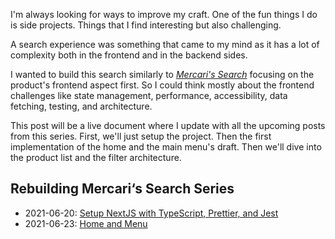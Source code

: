I'm always looking for ways to improve my craft. One of the fun things I do is side projects. Things that I find interesting but also challenging.

A search experience was something that came to my mind as it has a lot of complexity both in the frontend and in the backend sides.

I wanted to build this search similarly to [_Mercari's Search_](https://www.mercari.com/) focusing on the product's frontend aspect first. So I could think mostly about the frontend challenges like state management, performance, accessibility, data fetching, testing, and architecture.

This post will be a live document where I update with all the upcoming posts from this series. First, we'll just setup the project. Then the first implementation of the home and the main menu's draft. Then we'll dive into the product list and the filter architecture.

## Rebuilding Mercari‘s Search Series

- 2021-06-20: [Setup NextJS with TypeScript, Prettier, and Jest](/series/rebuilding-mercaris-search/setup-nextjs-with-typescript-prettier-and-jest)
- 2021-06-23: [Home and Menu](/series/rebuilding-mercaris-search/home-menu)
